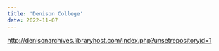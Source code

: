 ```yaml
---
title: 'Denison College'
date: 2022-11-07
---
```

http://denisonarchives.libraryhost.com/index.php?unsetrepositoryid=1
